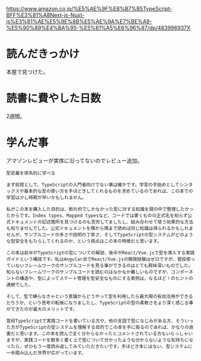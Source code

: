 https://www.amazon.co.jp/%E5%AE%9F%E8%B7%B5TypeScript-BFF%E3%81%A8Next-js-Nuxt-js%E3%81%AE%E5%9E%8B%E5%AE%9A%E7%BE%A9-%E5%90%89%E4%BA%95-%E5%81%A5%E6%96%87/dp/483996937X

# 読んだきっかけ

本屋で見つけた。

# 読書に費やした日数

2週間。

# 学んだ事

アマゾンレビューが実体に沿ってないのでレビュー追加。

`型定義を体系的に学べる`

```
まず前提として、TypeScriptの入門者向けでない事は確かです。学習の手始めとしてシンタックスや基本的な型の使い方を手ほどきしてくれるものを求めているのであれば、この本での学習は少し時期が早いかもしれません。

私がこの本を購入した目的は、断片的でしかなかった型に対する知識を頭の中で整理したかったからです。Index types、Mapped typesなど、コードでは書くものの正式名を知らず公式ドキュメントの記述箇所を見つけるのも苦労してましたし、組み合わせて使う効果的な方法も知りませんでした。公式ドキュメントを隅から隅まで読めば同じ知識は得られるかもしれませんが、サンプルコードの多さや説明の丁寧さ、そしてTypeScriptの型システムがどのような型安全をもたらしてくれるのか、という視点はこの本の特徴だと思います。

この本は前半がTypeScriptの型についての解説、後半がReact/Vue.jsで型を導入する実践ガイドという構成です。私はAngular派でReact/Vue.jsの開発経験はゼロですが、普段使っていないフレームワークのサンプルコードを見る事ができるのはとても興味深いものでした。知らないフレームワークのサンプルコードを読むのはなかなか難しいものですが、コンポーネントの構造や、型によってステート管理を型安全なものにする実例は、なるほど！のヒントの連続でした。

そして、型で縛らなきゃという意識からどうやって型を利用したら最大限の有効活用ができるだろうか、という思考の転換になりましたし、TypeScriptの型の柔軟さをより深く感じる事ができたのが最大のメリットです。

普段TypeScriptで実践コードを書いている方や、他の言語で型になじみがある方、そういった方がTypeScriptの型システムを理解する目的でこの本を手に取るのであれば、かなりの良書だと思います。この本を読んで全く分からなかったとコメントされている方もいらっしゃいますが、実践コードを数多く書く上で型について分かったような分からないような気持ちになったら、ぜひもう一度読み返してみていただきたいです。手ほどき本にはない、型システムに一歩踏み込んだ世界が広がっています。
```
